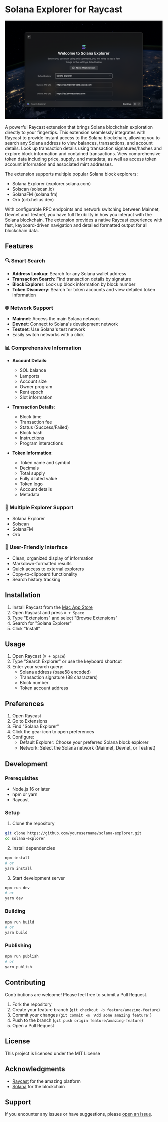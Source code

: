 # Solana Explorer for Raycast

![Extension Image](metadata/solana-explorer-landing.png)

A powerful Raycast extension that brings Solana blockchain exploration directly to your fingertips. This extension seamlessly integrates with Raycast to provide instant access to the Solana blockchain, allowing you to search any Solana address to view balances, transactions, and account details. Look up transaction details using transaction signatures/hashes and explore block information and contained transactions. View comprehensive token data including price, supply, and metadata, as well as access token account information and associated mint addresses.

The extension supports multiple popular Solana block explorers:
- Solana Explorer (explorer.solana.com)
- Solscan (solscan.io) 
- SolanaFM (solana.fm)
- Orb (orb.helius.dev)

With configurable RPC endpoints and network switching between Mainnet, Devnet and Testnet, you have full flexibility in how you interact with the Solana blockchain. The extension provides a native Raycast experience with fast, keyboard-driven navigation and detailed formatted output for all blockchain data.


## Features

### 🔍 Smart Search
- **Address Lookup**: Search for any Solana wallet address
- **Transaction Search**: Find transaction details by signature
- **Block Explorer**: Look up block information by block number
- **Token Discovery**: Search for token accounts and view detailed token information

### 🌐 Network Support
- **Mainnet**: Access the main Solana network
- **Devnet**: Connect to Solana's development network
- **Testnet**: Use Solana's test network
- Easily switch networks with a click

### 📊 Comprehensive Information
- **Account Details**:
  - SOL balance
  - Lamports
  - Account size
  - Owner program
  - Rent epoch
  - Slot information

- **Transaction Details**:
  - Block time
  - Transaction fee
  - Status (Success/Failed)
  - Block hash
  - Instructions
  - Program interactions

- **Token Information**:
  - Token name and symbol
  - Decimals
  - Total supply
  - Fully diluted value
  - Token logo
  - Account details
  - Metadata

### 🔗 Multiple Explorer Support
- Solana Explorer
- Solscan
- SolanaFM
- Orb

### 📱 User-Friendly Interface
- Clean, organized display of information
- Markdown-formatted results
- Quick access to external explorers
- Copy-to-clipboard functionality
- Search history tracking

## Installation

1. Install Raycast from the [Mac App Store](https://apps.apple.com/app/raycast/id1548341683)
2. Open Raycast and press `⌘ + Space`
3. Type "Extensions" and select "Browse Extensions"
4. Search for "Solana Explorer"
5. Click "Install"

## Usage

1. Open Raycast (`⌘ + Space`)
2. Type "Search Explorer" or use the keyboard shortcut
3. Enter your search query:
   - Solana address (base58 encoded)
   - Transaction signature (88 characters)
   - Block number
   - Token account address

## Preferences

1. Open Raycast
2. Go to Extensions
3. Find "Solana Explorer"
4. Click the gear icon to open preferences
5. Configure:
   - Default Explorer: Choose your preferred Solana block explorer
   - Network: Select the Solana network (Mainnet, Devnet, or Testnet)

## Development

### Prerequisites
- Node.js 16 or later
- npm or yarn
- Raycast

### Setup
1. Clone the repository
```bash
git clone https://github.com/yourusername/solana-explorer.git
cd solana-explorer
```

2. Install dependencies
```bash
npm install
# or
yarn install
```

3. Start development server
```bash
npm run dev
# or
yarn dev
```

### Building
```bash
npm run build
# or
yarn build
```

### Publishing
```bash
npm run publish
# or
yarn publish
```

## Contributing

Contributions are welcome! Please feel free to submit a Pull Request.

1. Fork the repository
2. Create your feature branch (`git checkout -b feature/amazing-feature`)
3. Commit your changes (`git commit -m 'Add some amazing feature'`)
4. Push to the branch (`git push origin feature/amazing-feature`)
5. Open a Pull Request

## License

This project is licensed under the MIT License

## Acknowledgments

- [Raycast](https://raycast.com/) for the amazing platform
- [Solana](https://solana.com/) for the blockchain

## Support

If you encounter any issues or have suggestions, please [open an issue](https://github.com/dharminnagar/solana-explorer-raycast/issues).